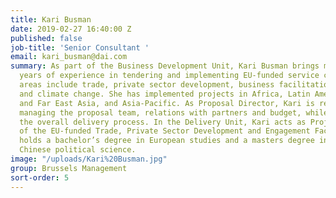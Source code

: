 ```yaml
---
title: Kari Busman
date: 2019-02-27 16:40:00 Z
published: false
job-title: 'Senior Consultant '
email: kari_busman@dai.com
summary: As part of the Business Development Unit, Kari Busman brings more than 10
  years of experience in tendering and implementing EU-funded service contacts. Technical
  areas include trade, private sector development, business facilitation, budget support
  and climate change. She has implemented projects in Africa, Latin America, South-
  and Far East Asia, and Asia-Pacific. As Proposal Director, Kari is responsible for
  managing the proposal team, relations with partners and budget, while overseeing
  the overall delivery process. In the Delivery Unit, Kari acts as Project Director
  of the EU-funded Trade, Private Sector Development and Engagement Facility. She
  holds a bachelor’s degree in European studies and a masters degree in contemporary
  Chinese political science.
image: "/uploads/Kari%20Busman.jpg"
group: Brussels Management
sort-order: 5
---
```



